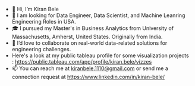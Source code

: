 
- 👋 Hi, I’m Kiran Bele
- 👀 I am looking for Data Engineer, Data Scientist, and Machine Leanring Engineering Roles in USA. 
- 🎓 I pursued my Master's in Business Analytics from University of Massachusetts, Amherst, United States. Originally from India.
- 💞️ I’d love to collaborate on real-world data-related solutions for engineering challenges.
- Here's a look at my public tableau profile for some visualization projects : https://public.tableau.com/app/profile/kiran.bele/vizzes
- 📫 You can reach me at kiranbele.1110@gmail.com or send me a connection request at https://www.linkedin.com/in/kiran-bele/
